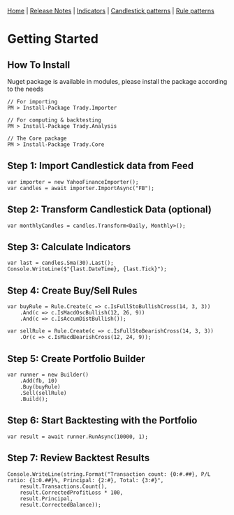 [Home](index.md) | [Release Notes](release_notes.md) | [Indicators](indicators.md) | [Candlestick patterns](candlesticks.md) | [Rule patterns](rule_patterns.md)

# Getting Started

## How To Install
Nuget package is available in modules, please install the package according to the needs

    // For importing
    PM > Install-Package Trady.Importer

    // For computing & backtesting
    PM > Install-Package Trady.Analysis

    // The Core package
    PM > Install-Package Trady.Core


## Step 1: Import Candlestick data from Feed
    var importer = new YahooFinanceImporter();
    var candles = await importer.ImportAsync("FB");

## Step 2: Transform Candlestick Data (optional)

    var monthlyCandles = candles.Transform<Daily, Monthly>();

## Step 3: Calculate Indicators

    var last = candles.Sma(30).Last();
    Console.WriteLine($"{last.DateTime}, {last.Tick}");

## Step 4: Create Buy/Sell Rules

    var buyRule = Rule.Create(c => c.IsFullStoBullishCross(14, 3, 3))
        .And(c => c.IsMacdOscBullish(12, 26, 9))
        .And(c => c.IsAccumDistBullish());

    var sellRule = Rule.Create(c => c.IsFullStoBearishCross(14, 3, 3))
        .Or(c => c.IsMacdBearishCross(12, 24, 9));

## Step 5: Create Portfolio Builder    
    var runner = new Builder()
        .Add(fb, 10)
        .Buy(buyRule)
        .Sell(sellRule)
        .Build();
    
## Step 6: Start Backtesting with the Portfolio    
    var result = await runner.RunAsync(10000, 1);

## Step 7: Review Backtest Results
    Console.WriteLine(string.Format("Transaction count: {0:#.##}, P/L ratio: {1:0.##}%, Principal: {2:#}, Total: {3:#}",
        result.Transactions.Count(),
        result.CorrectedProfitLoss * 100,
        result.Principal,
        result.CorrectedBalance));


